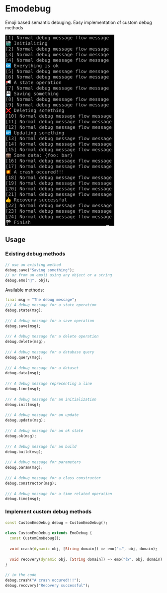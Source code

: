# Emodebug

Emoji based semantic debuging. Easy implementation of custom debug methods

![Screenshot](img/screenshot.png)

## Usage



### Existing debug methods

   ```dart
   // use an existing method
   debug.save("Saving something");
   // or from an emoji using any object or a string
   debug.emo("📢", obj);
   ```

Available methods:

   ```dart
   final msg = "The debug message";
  /// A debug message for a state operation
  debug.state(msg);

  /// A debug message for a save operation
  debug.save(msg);

  /// A debug message for a delete operation
  debug.delete(msg);

  /// A debug message for a database query
  debug.query(msg);

  /// A debug message for a dataset
  debug.data(msg);

  /// A debug message representing a line
  debug.line(msg);

  /// A debug message for an initialization
  debug.init(msg);

  /// A debug message for an update
  debug.update(msg);

  /// A debug message for an ok state
  debug.ok(msg);

  /// A debug message for an build
  debug.build(msg);

  /// A debug message for parameters
  debug.param(msg);

  /// A debug message for a class constructor
  debug.constructor(msg);

  /// A debug message for a time related operation
  debug.time(msg);
  ```

### Implement custom debug methods

   ```dart
   const CustomEmoDebug debug = CustomEmoDebug();

   class CustomEmoDebug extends EmoDebug {
     const CustomEmoDebug();
   
     void crash(dynamic obj, [String domain]) => emo("💥", obj, domain);
   
     void recovery(dynamic obj, [String domain]) => emo("👍", obj, domain);
   }

   // in the code
   debug.crash("A crash occured!!!");
   debug.recovery("Recovery successful");
   ```
